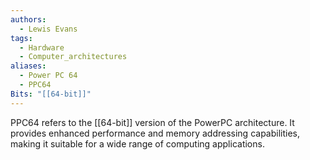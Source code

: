 ```yaml
---
authors: 
  - Lewis Evans
tags:
  - Hardware
  - Computer_architectures
aliases:
  - Power PC 64
  - PPC64
Bits: "[[64-bit]]"
---
```

PPC64 refers to the [[64-bit]] version of the PowerPC architecture. It provides enhanced performance and memory addressing capabilities, making it suitable for a wide range of computing applications.